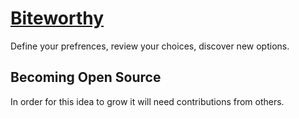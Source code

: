 # [ Biteworthy ]( http://biteworthy.restaurant )
Define your prefrences, review your choices, discover new options.

## Becoming Open Source
In order for this idea to grow it will need contributions from others.



